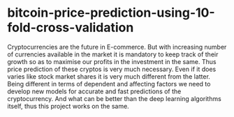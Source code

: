 # bitcoin-price-prediction-using-10-fold-cross-validation

Cryptocurrencies are the future in E-commerce. But with increasing number of currencies available in
the market it is mandatory to keep track of their growth so as to maximise our profits in the investment
in the same. Thus price prediction of these cryptos is very much necessary. Even if it does varies like
stock market shares it is very much different from the latter. Being different in terms of dependent and
affecting factors we need to develop new models for accurate and fast predictions of the
cryptocurrency. And what can be better than the deep learning algorithms itself, thus this project works
on the same.
